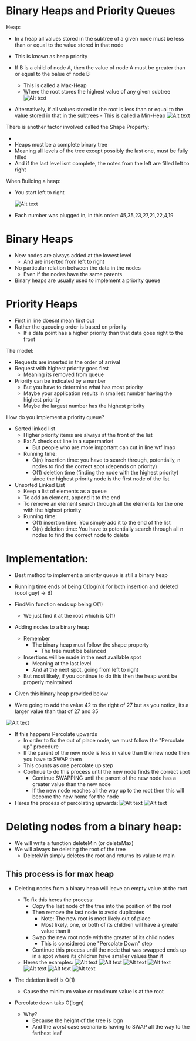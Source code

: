 # Binary Heaps and Priority Queues

Heap:

- In a heap all values stored in the subtree of a given node must be less than or equal to the value stored in that node
- This is known as heap priority

- If B is a child of node A, then the value of node A must be greater than or equal to the balue of node B
  - This is called a Max-Heap
  - Where the root stores the highest value of any given subtree
    ![Alt text](image.png)

- Alternatively, if all values stored in the root is less than or equal to the value stored in that in the subtrees - This is called a Min-Heap
  ![Alt text](image-1.png)

There is another factor involved called the Shape Property:

-
- Heaps must be a complete binary tree
- Meaning all levels of the tree except possibly the last one, must be fully filled
- And if the last level isnt complete, the notes from the left are filled left to right

When Building a heap:

- You start left to right

    ![Alt text](image-2.png)

- Each number was plugged in, in this order: 45,35,23,27,21,22,4,19

# Binary Heaps

- New nodes are always added at the lowest level
  - And are inserted from left to right
- No particular relation between the data in the nodes
  - Even if the nodes have the same parents
- Binary heaps are usually used to implement a priority queue

# Priority Heaps

- First in line doesnt mean first out
- Rather the queueing order is based on priority
  - If a data point has a higher priority than that data goes right to the front

The model:

- Requests are inserted in the order of arrival
- Request with highest priority goes first
  - Meaning its removed from queue
- Priority can be indicated by a number
  - But you have to determine what has most priority
  - Maybe your application results in smallest number having the highest priority
  - Maybe the largest number has the highest priority

How do you implement a priority queue?

- Sorted linked list
    - Higher priority items are always at the front of the list
    - Ex: A check out line in a supermarket
        - But people who are more important can cut in line wtf lmao
    - Running time:
        - O(n) insertion time: you have to search through, potentially, n nodes to find the correct spot (depends on priority)
        - O(1) deletion time (finding the node with the highest priority) since the highest priority node is the first node of the list
- Unsorted Linked List
    - Keep a list of elements as a queue
    - To add an element, append it to the end
    - To remove an element search through all the elements for the one with the highest priority
    - Running time:
        - O(1) insertion time: You simply add it to the end of the list
        - O(n) deletion time: You have to potentially search through all n nodes to find the correct node to delete

Implementation: 
=
- Best method to implement a priority queue is still a binary heap
- Running time ends of being O(log(n)) for both insertion and deleted    (cool guy) -> B)
- FindMin function ends up being O(1)
    - We just find it at the root which is O(1)

- Adding nodes to a binary heap
    - Remember
        - The binary heap must follow the shape property
            - The tree must be balanced
    - Insertions will be made in the next available spot
        - Meaning at the last level
        - And at the next spot, going from left to right
    - But most likely, if you continue to do this then the heap wont be properly maintained

- Given this binary heap provided below
- Were going to add the value 42 to the right of 27 but as you notice, its a larger value than that of 27 and 35

![Alt text](image-3.png)

- If this happens Percolate upwards
    - In order to fix the out of place node, we must follow the "Percolate up" procedure
    - If the parent of the new node is less in value than the new node then you have to SWAP them
    - This counts as one percolate up step
    - Continue to do this process until the new node finds the correct spot
        - Continue SWAPPING until the parent of the new node has a greater value than the new node
        - If the new node reaches all the way up to the root then this will become the new home for the node
- Heres the process of percolating upwards:
    ![Alt text](image-4.png)
    ![Alt text](image-5.png)

Deleting nodes from a binary heap:
=
- We will write a function deleteMin (or deleteMax)
- We will always be deleting the root of the tree
    - DeleteMin simply deletes the root and returns its value to main

This process is for max heap
-----------
- Deleting nodes from a binary heap will leave an empty value at the root
    - To fix this heres the process:
        - Copy the last node of the tree into the position of the root
        - Then remove the last node to avoid duplicates
            - Note: The new root is most likely out of place
            - Most likely, one, or both of its children will have a greater value than it
        - Swap the new root node with the greater of its child nodes
            - This is considered one "Percolate Down" step
        - Continue this process until the node that was swapped ends up in a spot where its children have smaller values than it
    - Heres the examples:
    ![Alt text](image-6.png)
    ![Alt text](image-7.png)
    ![Alt text](image-8.png)
    ![Alt text](image-9.png)
    ![Alt text](image-10.png)
    ![Alt text](image-11.png)
    ![Alt text](image-12.png)

- The deletion itself is O(1)
    - Cause the minimum value or maximum value is at the root
- Percolate down taks O(logn) 
    - Why?
        - Because the height of the tree is logn
        - And the worst case scenario is having to SWAP all the way to the farthest leaf

